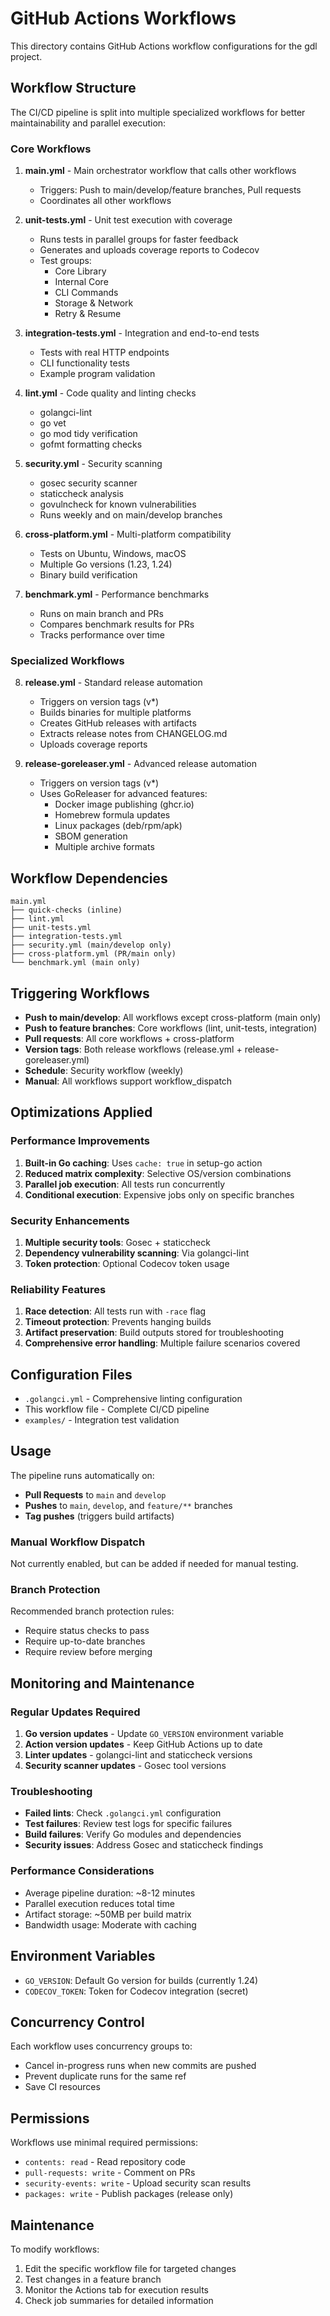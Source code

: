# GitHub Actions Workflows

This directory contains GitHub Actions workflow configurations for the gdl project.

## Workflow Structure

The CI/CD pipeline is split into multiple specialized workflows for better maintainability and parallel execution:

### Core Workflows

1. **main.yml** - Main orchestrator workflow that calls other workflows
   - Triggers: Push to main/develop/feature branches, Pull requests
   - Coordinates all other workflows

2. **unit-tests.yml** - Unit test execution with coverage
   - Runs tests in parallel groups for faster feedback
   - Generates and uploads coverage reports to Codecov
   - Test groups:
     - Core Library
     - Internal Core
     - CLI Commands
     - Storage & Network
     - Retry & Resume

3. **integration-tests.yml** - Integration and end-to-end tests
   - Tests with real HTTP endpoints
   - CLI functionality tests
   - Example program validation

4. **lint.yml** - Code quality and linting checks
   - golangci-lint
   - go vet
   - go mod tidy verification
   - gofmt formatting checks

5. **security.yml** - Security scanning
   - gosec security scanner
   - staticcheck analysis
   - govulncheck for known vulnerabilities
   - Runs weekly and on main/develop branches

6. **cross-platform.yml** - Multi-platform compatibility
   - Tests on Ubuntu, Windows, macOS
   - Multiple Go versions (1.23, 1.24)
   - Binary build verification

7. **benchmark.yml** - Performance benchmarks
   - Runs on main branch and PRs
   - Compares benchmark results for PRs
   - Tracks performance over time

### Specialized Workflows

8. **release.yml** - Standard release automation
   - Triggers on version tags (v*)
   - Builds binaries for multiple platforms
   - Creates GitHub releases with artifacts
   - Extracts release notes from CHANGELOG.md
   - Uploads coverage reports

9. **release-goreleaser.yml** - Advanced release automation
   - Triggers on version tags (v*)
   - Uses GoReleaser for advanced features:
     - Docker image publishing (ghcr.io)
     - Homebrew formula updates
     - Linux packages (deb/rpm/apk)
     - SBOM generation
     - Multiple archive formats


## Workflow Dependencies

```
main.yml
├── quick-checks (inline)
├── lint.yml
├── unit-tests.yml
├── integration-tests.yml
├── security.yml (main/develop only)
├── cross-platform.yml (PR/main only)
└── benchmark.yml (main only)
```

## Triggering Workflows

- **Push to main/develop**: All workflows except cross-platform (main only)
- **Push to feature branches**: Core workflows (lint, unit-tests, integration)
- **Pull requests**: All core workflows + cross-platform
- **Version tags**: Both release workflows (release.yml + release-goreleaser.yml)
- **Schedule**: Security workflow (weekly)
- **Manual**: All workflows support workflow_dispatch

## Optimizations Applied

### Performance Improvements
1. **Built-in Go caching**: Uses `cache: true` in setup-go action
2. **Reduced matrix complexity**: Selective OS/version combinations
3. **Parallel job execution**: All tests run concurrently
4. **Conditional execution**: Expensive jobs only on specific branches

### Security Enhancements
1. **Multiple security tools**: Gosec + staticcheck
2. **Dependency vulnerability scanning**: Via golangci-lint
3. **Token protection**: Optional Codecov token usage

### Reliability Features
1. **Race detection**: All tests run with `-race` flag
2. **Timeout protection**: Prevents hanging builds
3. **Artifact preservation**: Build outputs stored for troubleshooting
4. **Comprehensive error handling**: Multiple failure scenarios covered

## Configuration Files

- `.golangci.yml` - Comprehensive linting configuration
- This workflow file - Complete CI/CD pipeline
- `examples/` - Integration test validation

## Usage

The pipeline runs automatically on:
- **Pull Requests** to `main` and `develop`
- **Pushes** to `main`, `develop`, and `feature/**` branches
- **Tag pushes** (triggers build artifacts)

### Manual Workflow Dispatch
Not currently enabled, but can be added if needed for manual testing.

### Branch Protection
Recommended branch protection rules:
- Require status checks to pass
- Require up-to-date branches
- Require review before merging

## Monitoring and Maintenance

### Regular Updates Required
1. **Go version updates** - Update `GO_VERSION` environment variable
2. **Action version updates** - Keep GitHub Actions up to date
3. **Linter updates** - golangci-lint and staticcheck versions
4. **Security scanner updates** - Gosec tool versions

### Troubleshooting
- **Failed lints**: Check `.golangci.yml` configuration
- **Test failures**: Review test logs for specific failures
- **Build failures**: Verify Go modules and dependencies
- **Security issues**: Address Gosec and staticcheck findings

### Performance Considerations
- Average pipeline duration: ~8-12 minutes
- Parallel execution reduces total time
- Artifact storage: ~50MB per build matrix
- Bandwidth usage: Moderate with caching

## Environment Variables

- `GO_VERSION`: Default Go version for builds (currently 1.24)
- `CODECOV_TOKEN`: Token for Codecov integration (secret)

## Concurrency Control

Each workflow uses concurrency groups to:
- Cancel in-progress runs when new commits are pushed
- Prevent duplicate runs for the same ref
- Save CI resources

## Permissions

Workflows use minimal required permissions:
- `contents: read` - Read repository code
- `pull-requests: write` - Comment on PRs
- `security-events: write` - Upload security scan results
- `packages: write` - Publish packages (release only)

## Maintenance

To modify workflows:
1. Edit the specific workflow file for targeted changes
2. Test changes in a feature branch
3. Monitor the Actions tab for execution results
4. Check job summaries for detailed information
